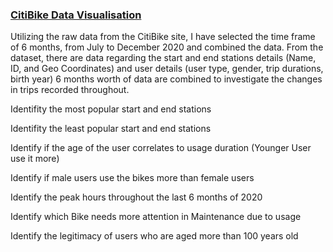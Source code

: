 <h3><u>CitiBike Data Visualisation</u></h3>

Utilizing the raw data from the CitiBike site, I have selected the time frame of 6 months, from July to December 2020 and combined the data.
From the dataset, there are data regarding the start and end stations details (Name, ID, and Geo Coordinates) and user details (user type, gender, trip durations, birth year)
6 months worth of data are combined to investigate the changes in trips recorded throughout.

Identifity the most popular start and end stations

Identifity the least popular start and end stations

Identify if the age of the user correlates to usage duration (Younger User use it more)

Identify if male users use the bikes more than female users

Identify the peak hours throughout the last 6 months of 2020

Identify which Bike needs more attention in Maintenance due to usage

Identify the legitimacy of users who are aged more than 100 years old



